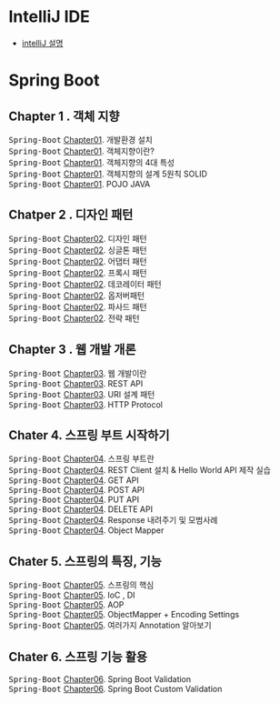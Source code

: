# IntelliJ IDE
- [intelliJ 설명](./TodoListPJT)

# Spring Boot

## Chapter 1 . 객체 지향
<kbd>Spring-Boot</kbd> [Chapter01](./springboot-summary/README/Ch01_Development_environment.md). 개발환경 설치 <br>
<kbd>Spring-Boot</kbd> [Chapter01](./springboot-summary/README/Ch01_OOP.md). 객체지향이란? <br>
<kbd>Spring-Boot</kbd> [Chapter01](./springboot-summary/README/Ch01_OOP_characteristic.md). 객체지향의 4대 특성 <br>
<kbd>Spring-Boot</kbd> [Chapter01](./springboot-summary/README/Ch01_OOP_SOLIDrules.md). 객체지향의 설계 5원칙 SOLID <br>
<kbd>Spring-Boot</kbd> [Chapter01](./springboot-summary/README/Ch01_OOP_POJO_JAVA.md). POJO JAVA <br>

## Chatper 2 . 디자인 패턴

<kbd>Spring-Boot</kbd> [Chapter02](./springboot-summary/README/Ch02_DesignPattern.md). 디자인 패턴 <br>
<kbd>Spring-Boot</kbd> [Chapter02](./springboot-summary/README/Ch02_Singleton.md). 싱글톤 패턴 <br>
<kbd>Spring-Boot</kbd> [Chapter02](./springboot-summary/README/Ch02_Adapter.md). 어댑터 패턴 <br>
<kbd>Spring-Boot</kbd> [Chapter02](./springboot-summary/README/Ch02_Proxy.md). 프록시 패턴 <br>
<kbd>Spring-Boot</kbd> [Chapter02](./springboot-summary/README/Ch02_Decorator.md). 데코레이터 패턴 <br>
<kbd>Spring-Boot</kbd> [Chapter02](./springboot-summary/README/Ch02_Observer.md). 옵저버패턴 <br>
<kbd>Spring-Boot</kbd> [Chapter02](./springboot-summary/README/Ch02_Facade.md). 파사드 패턴 <br>
<kbd>Spring-Boot</kbd> [Chapter02](./springboot-summary/README/Ch02_Strategy.md). 전략 패턴 <br>


## Chapter 3 . 웹 개발 개론
<kbd>Spring-Boot</kbd> [Chapter03](./springboot-summary/README/Ch03_WebDevelop.md). 웹 개발이란 <br>
<kbd>Spring-Boot</kbd> [Chapter03](./springboot-summary/README/Ch03_RestAPI.md). REST API <br>
<kbd>Spring-Boot</kbd> [Chapter03](./springboot-summary/README/Ch03_URI_Architecture_Pattern.md). URI 설계 패턴 <br>
<kbd>Spring-Boot</kbd> [Chapter03](./springboot-summary/README/Ch03_%20HTTP_Protocol.md). HTTP Protocol <br>



## Chater 4. 스프링 부트 시작하기
<kbd>Spring-Boot</kbd> [Chapter04](./springboot-summary/README/Ch04_Start_SpringBoot.md). 스프링 부트란 <br>
<kbd>Spring-Boot</kbd> [Chapter04](./springboot-summary/README/Ch04_HelloWorld.md). REST Client 설치 & Hello World API 제작 실습<br>
<kbd>Spring-Boot</kbd> [Chapter04](./springboot-summary/README/Ch04_Get.md). GET API <br>
<kbd>Spring-Boot</kbd> [Chapter04](./springboot-summary/README/Ch04_Post.md). POST API <br>
<kbd>Spring-Boot</kbd> [Chapter04](./springboot-summary/README/Ch04_Put.md). PUT API <br>
<kbd>Spring-Boot</kbd> [Chapter04](./springboot-summary/README/Ch04_Delete.md). DELETE API <br>
<kbd>Spring-Boot</kbd> [Chapter04](./springboot-summary/README/Ch04_ResponseExample.md). Response 내려주기 및 모범사례 <br>
<kbd>Spring-Boot</kbd> [Chapter04](./springboot-summary/README/Ch04_ObjectMapper.md). Object Mapper <br>

## Chater 5. 스프링의 특징, 기능
<kbd>Spring-Boot</kbd> [Chapter05](./springboot-summary/README/Ch05_Spring.md). 스프링의 핵심 <br>
<kbd>Spring-Boot</kbd> [Chapter05](./springboot-summary/README/Ch05_Ioc_DI.md). IoC , DI<br>
<kbd>Spring-Boot</kbd> [Chapter05](./springboot-summary/README/Ch05_AOP.md). AOP <br>
<kbd>Spring-Boot</kbd> [Chapter05](./springboot-summary/README/Ch05_ObjectMapper.md). ObjectMapper + Encoding Settings <br>
<kbd>Spring-Boot</kbd> [Chapter05](./springboot-summary/README/Ch05_Annotation.md). 여러가지 Annotation 알아보기 <br>

## Chater 6. 스프링 기능 활용
<kbd>Spring-Boot</kbd> [Chapter06](./springboot-summary/README/Ch06_SpringBootValidation.md). Spring Boot Validation <br>
<kbd>Spring-Boot</kbd> [Chapter06](./springboot-summary/README/Ch06_CustomValidation.md). Spring Boot Custom Validation <br>